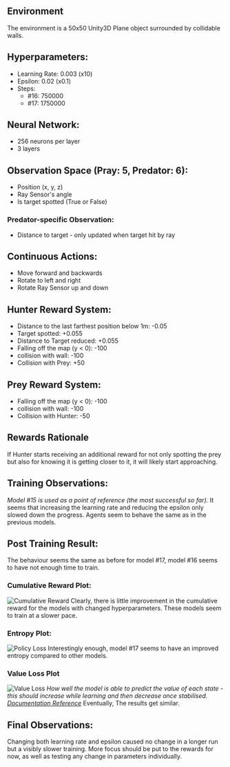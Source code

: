 ## Environment
The environment is a 50x50 Unity3D Plane object surrounded by collidable walls.
## Hyperparameters:
- Learning Rate: 0.003 (x10)
- Epsilon: 0.02 (x0.1)
- Steps: 
	- #16: 750000
	- #17: 1750000
## Neural Network:
- 256 neurons per layer
- 3 layers
## Observation Space (Pray: 5, Predator: 6):
- Position (x, y, z)
- Ray Sensor's angle
- Is target spotted (True or False)
### Predator-specific Observation:
- Distance to target - only updated when target hit by ray
## Continuous Actions:
- Move forward and backwards
- Rotate to left and right
- Rotate Ray Sensor up and down
## Hunter Reward System:
- Distance to the last farthest position below 1m:  -0.05
- Target spotted: +0.055
- Distance to Target reduced: +0.055
- Falling off the map (y < 0): -100
- collision with wall: -100
- Collision with Prey: +50
## Prey Reward System:
- Falling off the map (y < 0): -100
- collision with wall: -100
- Collision with Hunter: -50
## Rewards Rationale
If Hunter starts receiving an additional reward for not only spotting the prey but also for knowing it is getting closer to it, it will likely start approaching.
## Training Observations:
*Model #15 is used as a point of reference (the most successful so far).*
It seems that increasing the learning rate and reducing the epsilon only slowed down the progress.
Agents seem to behave the same as in the previous models.
## Post Training Result:
The behaviour seems the same as before for model #17, model #16 seems to have not enough time to train.
### Cumulative Reward Plot:
![Cumulative Reward](CumulativeReward.png)
Clearly, there is little improvement in the cumulative reward for the models with changed hyperparameters. These models seem to train at a slower pace.
### Entropy Plot:
![Policy Loss](Entropy.png)
Interestingly enough, model #17 seems to have an improved entropy compared to other models.
### Value Loss Plot
![Value Loss](ValueLoss.png)
*How well the model is able to predict the value of each state - this should increase while learning and then decrease once stabilised. [Documentation Reference](<https://unity-technologies.github.io/ml-agents/Using-Tensorboard/#:~:text=Losses/Value%20Loss%20(PPO%3B,decrease%20once%20the%20reward%20stabilizes.>)* 
Eventually, The results get similar.

## Final Observations:
Changing both learning rate and epsilon caused no change in a longer run but a visibly slower training. More focus should be put to the rewards for now, as well as testing any change in parameters individually.
